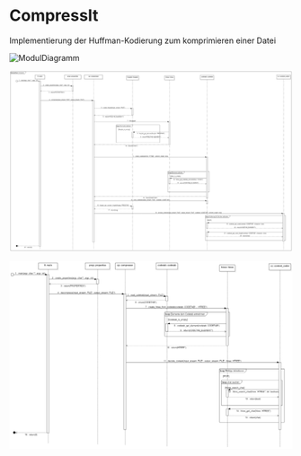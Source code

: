 CompressIt
==========

Implementierung der Huffman-Kodierung zum komprimieren einer Datei

![ModulDiagramm](Konzept/Diagramme/png/CompressIt__Modulübersicht_0.png)

![Compress](Konzept/Diagramme/png/Sequenzdiagramme__compress__compress_1.png)

![Decompress](Konzept/Diagramme/png/Sequenzdiagramme__decompress__decompress_2.png)

